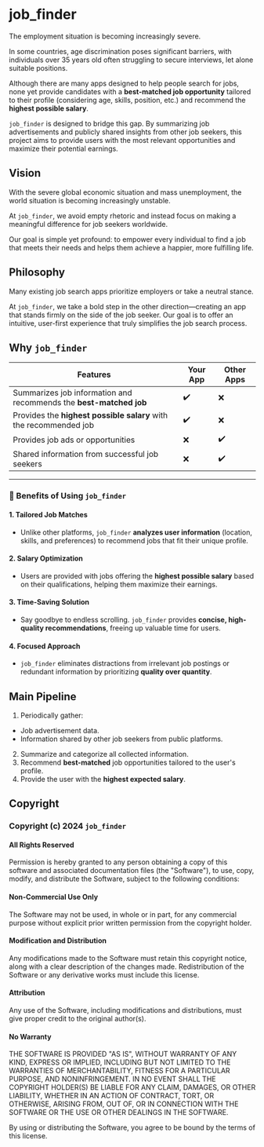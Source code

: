 # job_finder
The employment situation is becoming increasingly severe. 

In some countries, age discrimination poses significant barriers, with individuals over 35 years old often struggling to secure interviews, let alone suitable positions.

Although there are many apps designed to help people search for jobs, none yet provide candidates with a **best-matched job opportunity** tailored to their profile (considering age, skills, position, etc.) and recommend the **highest possible salary**.

`job_finder` is designed to bridge this gap. By summarizing job advertisements and publicly shared insights from other job seekers, this project aims to provide users with the most relevant opportunities and maximize their potential earnings.

## Vision
With the severe global economic situation and mass unemployment, the world situation is becoming increasingly unstable.

At `job_finder`, we avoid empty rhetoric and instead focus on making a meaningful difference for job seekers worldwide.

Our goal is simple yet profound: to empower every individual to find a job that meets their needs and helps them achieve a happier, more fulfilling life.

## Philosophy
Many existing job search apps prioritize employers or take a neutral stance.

At `job_finder`, we take a bold step in the other direction—creating an app that stands firmly on the side of the job seeker. Our goal is to offer an intuitive, user-first experience that truly simplifies the job search process.

## Why `job_finder`
| Features                                                                 | Your App | Other Apps |
|--------------------------------------------------------------------------|----------|------------|
| Summarizes job information and recommends the **best-matched job**       | ✔️       | ❌         |
| Provides the **highest possible salary** with the recommended job        | ✔️       | ❌         |
| Provides job ads or opportunities                                        | ❌       | ✔️         |
| Shared information from successful job seekers                           | ❌       | ✔️         |

---

### 🎯 Benefits of Using `job_finder`

#### 1. **Tailored Job Matches**
   - Unlike other platforms, `job_finder` **analyzes user information** (location, skills, and preferences) to recommend jobs that fit their unique profile.

#### 2. **Salary Optimization**
   - Users are provided with jobs offering the **highest possible salary** based on their qualifications, helping them maximize their earnings.

#### 3. **Time-Saving Solution**
   - Say goodbye to endless scrolling. `job_finder` provides **concise, high-quality recommendations**, freeing up valuable time for users.

#### 4. **Focused Approach**
   - `job_finder` eliminates distractions from irrelevant job postings or redundant information by prioritizing **quality over quantity**.

## Main Pipeline
1. Periodically gather:
  - Job advertisement data.
  - Information shared by other job seekers from public platforms.
2. Summarize and categorize all collected information.
3. Recommend **best-matched** job opportunities tailored to the user's profile.
4. Provide the user with the **highest expected salary**.

## Copyright
### Copyright (c) 2024 `job_finder`
#### All Rights Reserved

Permission is hereby granted to any person obtaining a copy of this software and associated documentation files (the "Software"), to use, copy, modify, and distribute the Software, subject to the following conditions:

#### Non-Commercial Use Only
The Software may not be used, in whole or in part, for any commercial purpose without explicit prior written permission from the copyright holder.

#### Modification and Distribution
Any modifications made to the Software must retain this copyright notice, along with a clear description of the changes made. Redistribution of the Software or any derivative works must include this license.

#### Attribution
Any use of the Software, including modifications and distributions, must give proper credit to the original author(s).

#### No Warranty
THE SOFTWARE IS PROVIDED "AS IS", WITHOUT WARRANTY OF ANY KIND, EXPRESS OR IMPLIED, INCLUDING BUT NOT LIMITED TO THE WARRANTIES OF MERCHANTABILITY, FITNESS FOR A PARTICULAR PURPOSE, AND NONINFRINGEMENT. IN NO EVENT SHALL THE COPYRIGHT HOLDER(S) BE LIABLE FOR ANY CLAIM, DAMAGES, OR OTHER LIABILITY, WHETHER IN AN ACTION OF CONTRACT, TORT, OR OTHERWISE, ARISING FROM, OUT OF, OR IN CONNECTION WITH THE SOFTWARE OR THE USE OR OTHER DEALINGS IN THE SOFTWARE.

By using or distributing the Software, you agree to be bound by the terms of this license.
